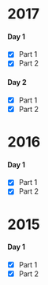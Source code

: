 # 2017
#### Day 1 
- [X] Part 1 
- [X] Part 2
#### Day 2
- [X] Part 1 
- [X] Part 2
# 2016
#### Day 1 
- [X] Part 1 
- [X] Part 2
# 2015
#### Day 1 
- [X] Part 1 
- [X] Part 2
